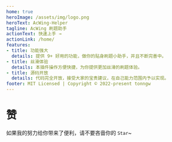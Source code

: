 ```yaml
---
home: true
heroImage: /assets/img/logo.png
heroText: AcWing-Helper
tagline: AcWing 刷题助手
actionText: 快速上手 →
actionLink: /home/
features:
- title: 功能强大
  details: 提供 9+ 好用的功能，做你的贴身刷题小助手，并且不断完善中。
- title: 丝滑体验
  details: 本插件操作方便快捷，为你提供更加丝滑的刷题体验。
- title: 源码开放
  details: 代码完全开放，接受大家的宝贵建议，在自己能力范围内予以实现。
footer: MIT Licensed | Copyright © 2022-present tonngw
---
```


# 赞

如果我的努力给你带来了便利，请不要吝啬你的 `Star`~